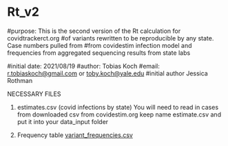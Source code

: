 # Rt_v2

#purpose: This is the second version of the Rt calculation for covidtrackerct.org
#of variants rewritten to be reproducible by any state. Case numbers pulled from
#from covidestim infection model and frequencies from aggregated sequencing results from state labs

#initial date: 2021/08/19
#author: Tobias Koch 
#email: r.tobiaskoch@gmail.com or toby.koch@yale.edu
#initial author Jessica Rothman

NECESSARY FILES
1. estimates.csv (covid infections by state)
You will need to read in cases from downloaded csv from covidestim.org 
keep name estimate.csv and put it into your data_input folder

2. Frequency table
 [variant_frequencies.csv](https://github.com/rtobiaskoch/Rt_v2/files/7017913/variant_frequencies.csv)



